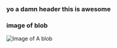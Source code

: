 ### yo a damn header this is awesome

### image of blob

![Image of A blob](https://qph.cf2.quoracdn.net/main-qimg-04841fe8ed86923f60532a8840c8804a.webp)
